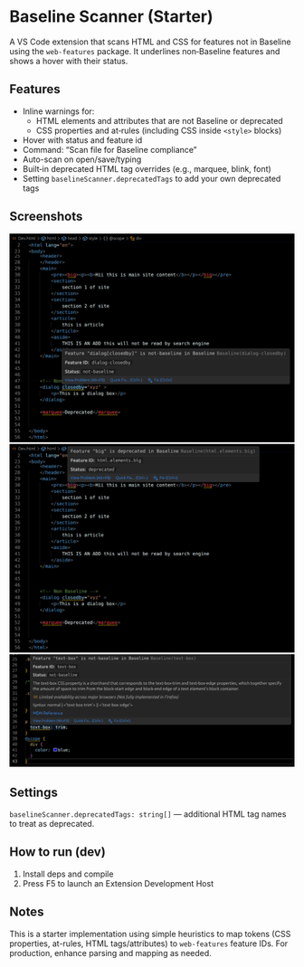 # Baseline Scanner (Starter)

A VS Code extension that scans HTML and CSS for features not in Baseline using the `web-features` package. It underlines non‑Baseline features and shows a hover with their status.


## Features
- Inline warnings for:
  - HTML elements and attributes that are not Baseline or deprecated
  - CSS properties and at‑rules (including CSS inside `<style>` blocks)
- Hover with status and feature id
- Command: “Scan file for Baseline compliance”
- Auto-scan on open/save/typing
- Built‑in deprecated HTML tag overrides (e.g., marquee, blink, font)
- Setting `baselineScanner.deprecatedTags` to add your own deprecated tags

## Screenshots
![HTML](assets/Screenshot1.png)
![Also Shows Depreciated](assets/Screenshot2.png)
![CSS](assets/Screenshot3.png)

## Settings
`baselineScanner.deprecatedTags: string[]` — additional HTML tag names to treat as deprecated.

## How to run (dev)
1. Install deps and compile
2. Press F5 to launch an Extension Development Host


## Notes
This is a starter implementation using simple heuristics to map tokens (CSS properties, at-rules, HTML tags/attributes) to `web-features` feature IDs. For production, enhance parsing and mapping as needed.
